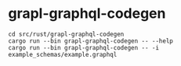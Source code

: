 # grapl-graphql-codegen

```
cd src/rust/grapl-graphql-codegen
cargo run --bin grapl-graphql-codegen -- --help
cargo run --bin grapl-graphql-codegen -- -i example_schemas/example.graphql
```
